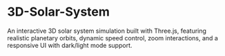 # 3D-Solar-System
An interactive 3D solar system simulation built with Three.js, featuring realistic planetary orbits, dynamic speed control, zoom interactions, and a responsive UI with dark/light mode support.
